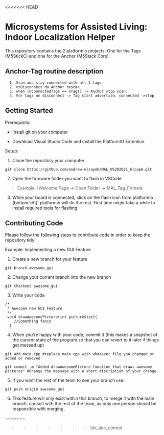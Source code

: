 <<<<<<< HEAD
# Microsystems for Assisted Living: Indoor Localization Helper

This repository contains the 2 platformio projects. One for the Tags (M5StickC) and one for the Anchor (M5Stack Core)



## Anchor-Tag routine description

      1. Scan and stay connected with all 3 tags
      2. onDisconnect do Anchor rescan
      3. when (nConnectedTags == nTags) -> Anchor stop scan.
      4. For tags on disconnect -> Tag start advertise, connected ->stop



## Getting Started 
Prerequisits:
* Install git on your computer

* Download Visual Studio Code and install the PlatformIO Extention

Setup:
1. Clone the repository your computer 
```
git clone https://github.com/andrew-elsayeh/MAL_WS202021_GroupA.git
```
2. Open the firmware folder you want to flash in VSCode 
  > Example: (Welcome Page -> Open Folder -> MAL_Tag_Firmare

3. While your board is connected, click on the flash icon from platformio (bottom left), platformio will do the rest. First time might take a while to install required tools for flashing


## Contributing Code

Please follow the following steps to contribute code in order to keep the repository tidy

Example: Implementing a new GUI Feature

1. Create a new branch for your feature 
```
git branch awesome_gui
```
2. Change your current branch into the new branch 
```
git checkout awesome_gui
```
3. Write your code 
```
/* 
 * Awesome new GUI Feature
 */
 void drawAwesomePicture(int pictureSize){
    //Something fancy
  }
```
4. When you're happy with your code, commit it (this makes a snapshot of the current state of the program so that you can revert to it later if things get messed up)
```
git add main.cpp #replace main.cpp with whatever file you changed or added or removed

git commit -m "Added drawAwesomePicture function that draws awesome pictures" #Change the message with a short discription of your change

```
5. If you want the rest of the team to see your branch use:
```
git push origin awesome_gui
```
6. This feature will only exist within this branch, to merge it with the main branch, consult with the rest of the team, as only one person should be responsible with merging.



=======
>>>>>>> ble_dac_control

